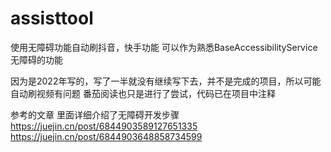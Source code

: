 # assisttool
使用无障碍功能自动刷抖音，快手功能
可以作为熟悉BaseAccessibilityService无障碍的功能



因为是2022年写的，写了一半就没有继续写下去，并不是完成的项目，所以可能自动刷视频有问题
番茄阅读也只是进行了尝试，代码已在项目中注释

参考的文章 里面详细介绍了无障碍开发步骤
https://juejin.cn/post/6844903589127651335
https://juejin.cn/post/6844903648858734599

